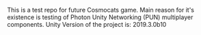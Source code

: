 This is a test repo for future Cosmocats game. 
Main reason for it's existence is testing of Photon Unity Networking (PUN) multiplayer components.
Unity Version of the project is: 2019.3.0b10
